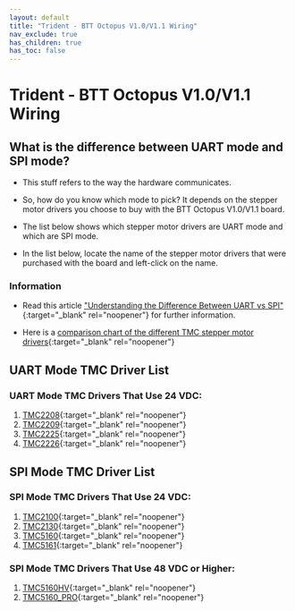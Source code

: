 ```yaml
---
layout: default
title: "Trident - BTT Octopus V1.0/V1.1 Wiring"
nav_exclude: true
has_children: true
has_toc: false
---
```


# Trident - BTT Octopus V1.0/V1.1 Wiring

## What is the difference between UART mode and SPI mode?

* This stuff refers to the way the hardware communicates.

* So, how do you know which mode to pick? It depends on the stepper motor drivers you choose to buy with the BTT Octopus V1.0/V1.1 board.

* The list below shows which stepper motor drivers are UART mode and which are SPI mode.

* In the list below, locate the name of the stepper motor drivers that were purchased with the board and left-click on the name.

### Information

* Read this article ["Understanding the Difference Between UART vs SPI" ](./images/What_is_the_Difference_Between_SPI_vs_UART.pdf#toolbar=1&page=1){:target="_blank" rel="noopener"} for further information.

* Here is a [comparison chart of the different TMC stepper motor drivers](https://learn.watterott.com/silentstepstick/comparison/){:target="_blank" rel="noopener"}


## UART Mode TMC Driver List

### UART Mode TMC Drivers That Use 24 VDC:

1.  [TMC2208](./tri_octopus11_uart_wiring#trident---btt-octopus-v10v11-tmc2208-tmc2209-tmc2225-or-tmc2226){:target="_blank" rel="noopener"}
2.  [TMC2209](./tri_octopus11_uart_wiring#trident---btt-octopus-v10v11-tmc2208-tmc2209-tmc2225-or-tmc2226){:target="_blank" rel="noopener"}
3.  [TMC2225](./tri_octopus11_uart_wiring#trident---btt-octopus-v10v11-tmc2208-tmc2209-tmc2225-or-tmc2226){:target="_blank" rel="noopener"}
4.  [TMC2226](./tri_octopus11_uart_wiring#trident---btt-octopus-v10v11-tmc2208-tmc2209-tmc2225-or-tmc2226){:target="_blank" rel="noopener"}


## SPI Mode TMC Driver List

### SPI Mode TMC Drivers That Use 24 VDC:

1.  [TMC2100](./tri_octopus11_spi_wiring#trident---btt-octopus-v10v11-tmc2100-tmc2130-tmc5160-tmc5161-tmc5160hv-tmc5160pro){:target="_blank" rel="noopener"}
2.  [TMC2130](./tri_octopus11_spi_wiring#trident---btt-octopus-v10v11-tmc2100-tmc2130-tmc5160-tmc5161-tmc5160hv-tmc5160pro){:target="_blank" rel="noopener"}
3.  [TMC5160](./tri_octopus11_spi_wiring#trident---btt-octopus-v10v11-tmc2100-tmc2130-tmc5160-tmc5161-tmc5160hv-tmc5160pro){:target="_blank" rel="noopener"}
4.  [TMC5161](./tri_octopus11_spi_wiring#trident---btt-octopus-v10v11-tmc2100-tmc2130-tmc5160-tmc5161-tmc5160hv-tmc5160pro){:target="_blank" rel="noopener"}

### SPI Mode TMC Drivers That Use 48 VDC or Higher:

1. [TMC5160HV](./tri_octopus11_spi_wiring#trident---btt-octopus-v10v11-tmc2100-tmc2130-tmc5160-tmc5161-tmc5160hv-tmc5160pro){:target="_blank" rel="noopener"}
2. [TMC5160_PRO](./tri_octopus11_spi_wiring#trident---btt-octopus-v10v11-tmc2100-tmc2130-tmc5160-tmc5161-tmc5160hv-tmc5160pro){:target="_blank" rel="noopener"}